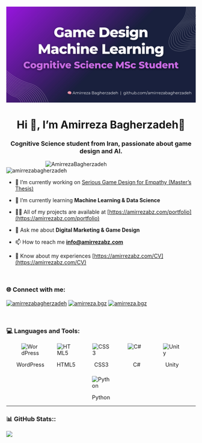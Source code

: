 ![logo](https://github.com/amirrezabagherzadeh/amirrezabagherzadeh/blob/main/Amirreza%20Github%20Cover%20(1600%20x%20810%20px).png)

<h1 align="center"
    style="text-decoration:none; border-bottom:none;">
  Hi 👋, I’m Amirreza Bagherzadeh🧠
</h1>
<h3 align="center">Cognitive Science student from Iran, passionate about game design and AI. </h3>

<img align="right" alt="AmirrezaBagherzadeh" width = "400" src ="https://mir-s3-cdn-cf.behance.net/project_modules/hd/06f21a161921919.63cd7887d0a70.gif">

<p align="left"> <img src="https://komarev.com/ghpvc/?username=amirrezabagherzadeh&label=Profile%20views&color=0e75b6&style=flat" alt="amirrezabagherzadeh" /> </p>

- 🔭 I’m currently working on [Serious Game Design for Empathy (Master’s Thesis)](/Empathy-Game)

- 🌱 I’m currently learning **Machine Learning & Data Science**

- 👨‍💻 All of my projects are available at [https://amirrezabz.com/portfolio](https://amirrezabz.com/portfolio)

- 💬 Ask me about **Digital Marketing & Game Design**

- 📫 How to reach me **info@amirrezabz.com**

- 📄 Know about my experiences [https://amirrezabz.com/CV](https://amirrezabz.com/CV)

<br>
<h3 align="left">🌐 Connect with me:</h3>
<p align="left">
<a href="https://linkedin.com/in/amirrezabagherzadeh" target="blank"><img align="center" src="https://raw.githubusercontent.com/rahuldkjain/github-profile-readme-generator/master/src/images/icons/Social/linked-in-alt.svg" alt="amirrezabagherzadeh" height="30" width="40" /></a>
<a href="https://instagram.com/amirreza.bgz" target="blank"><img align="center" src="https://raw.githubusercontent.com/rahuldkjain/github-profile-readme-generator/master/src/images/icons/Social/instagram.svg" alt="amirreza.bgz" height="30" width="40" /></a>
<a href="https://t.me/amirreza2090" target="blank"><img align="center" src="https://upload.wikimedia.org/wikipedia/commons/8/83/Telegram_2019_Logo.svg" alt="amirreza.bgz" height="30" width="40" /></a>
</p>

<br>

<h3 align="left">💻 Languages and Tools:</h3>

<!-- Tech Stack – Responsive -->
<style>
  .tech-stack{
    display:flex;
    flex-wrap:wrap;      
    justify-content:center;
    gap:22px;               
    padding:0;
    margin:0;
    list-style:none;       
  }
  .tech-item{
    display:flex;
    flex-direction:column; 
    align-items:center;
    font-size:0.9rem;
    min-width:72px;         
  }
  .tech-item img{
    width:48px;
    height:48px;
  }
</style>

<div class="tech-stack">
  <div class="tech-item">
    <img src="https://skillicons.dev/icons?i=wordpress" alt="WordPress" title="WordPress">
    WordPress
  </div>
  <div class="tech-item">
    <img src="https://skillicons.dev/icons?i=html" alt="HTML5" title="HTML5">
    HTML5
  </div>
  <div class="tech-item">
    <img src="https://skillicons.dev/icons?i=css" alt="CSS3" title="CSS3">
    CSS3
  </div>
  <div class="tech-item">
    <img src="https://skillicons.dev/icons?i=cs" alt="C#" title="C#">
    C#
  </div>
  <div class="tech-item">
    <img src="https://skillicons.dev/icons?i=unity" alt="Unity" title="Unity">
    Unity
  </div>
  <div class="tech-item">
    <img src="https://skillicons.dev/icons?i=py" alt="Python" title="Python">
    Python
  </div>
</div>


-----
<h3 align="left"> 📊 GitHub Stats::</h3> 

![](https://github-readme-stats.vercel.app/api/top-langs/?username=AmirrezaBagherzadeh&theme=dark&hide_border=false&include_all_commits=false&count_private=false&layout=compact)
